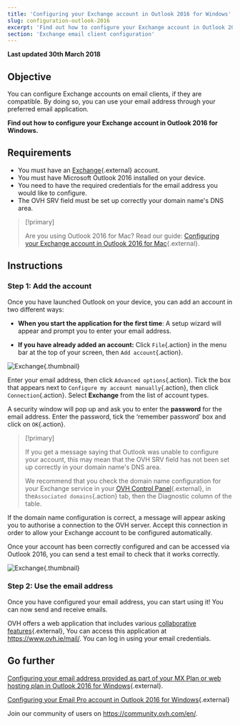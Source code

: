 ```yaml
---
title: 'Configuring your Exchange account in Outlook 2016 for Windows'
slug: configuration-outlook-2016
excerpt: 'Find out how to configure your Exchange account in Outlook 2016 for Windows'
section: 'Exchange email client configuration'
---
```


**Last updated 30th March 2018**

## Objective

You can configure Exchange accounts on email clients, if they are compatible. By doing so, you can use your email address through your preferred email application.

**Find out how to configure your Exchange account in Outlook 2016 for Windows.**

## Requirements

- You must have an [Exchange](https://www.ovh.ie/emails/){.external} account.
- You must have Microsoft Outlook 2016 installed on your device.
- You need to have the required credentials for the email address you would like to configure.
- The OVH SRV field must be set up correctly your domain name's DNS area.

> [!primary]
>
> Are you using Outlook 2016 for Mac? Read our guide: [Configuring your Exchange account in Outlook 2016 for Mac](https://docs.ovh.com/ie/en/microsoft-collaborative-solutions/configuration-outlook-2016-mac/){.external}.
>

## Instructions

### Step 1: Add the account

Once you have launched Outlook on your device, you can add an account in two different ways:

- **When you start the application for the first time**: A setup wizard will appear and prompt you to enter your email address.

- **If you have already added an account:** Click `File`{.action} in the menu bar at the top of your screen, then `Add account`{.action}.

![Exchange](images/configuration-outlook-2016-windows-step1.png){.thumbnail}

Enter your email address, then click `Advanced options`{.action}. Tick the box that appears next to `Configure my account manually`{.action}, then click `Connection`{.action}. Select **Exchange** from the list of account types.

A security window will pop up and ask you to enter the **password** for the email address. Enter the password, tick the ‘remember password’ box and click on `OK`{.action}.

> [!primary]
>
> If you get a message saying that Outlook was unable to configure your account, this may mean that the OVH SRV field has not been set up correctly in your domain name's DNS area.
>
> We recommend that you check the domain name configuration for your Exchange service in your [OVH Control Panel](https://www.ovh.com/auth/?action=gotomanager&from=https://www.ovh.ie/&ovhSubsidiary=ie){.external}, in the`Associated domains`{.action} tab, then the Diagnostic column of the table.
>

If the domain name configuration is correct, a message will appear asking you to authorise a connection to the OVH server. Accept this connection in order to allow your Exchange account to be configured automatically.

Once your account has been correctly configured and can be accessed via Outlook 2016, you can send a test email to check that it works correctly.

![Exchange](images/configuration-outlook-2016-windows-exchange-step2.png){.thumbnail}

### Step 2: Use the email address

Once you have configured your email address, you can start using it! You can now send and receive emails.

OVH offers a web application that includes various [collaborative features](https://www.ovh.ie/emails/){.external}, You can access this application at <https://www.ovh.ie/mail/>. You can log in using your email credentials.

## Go further

[Configuring your email address provided as part of your MX Plan or web hosting plan in Outlook 2016 for Windows](https://docs.ovh.com/ie/en/emails/configuration-outlook-2016/){.external}.

[Configuring your Email Pro account in Outlook 2016 for Windows](https://docs.ovh.com/ie/en/emails-pro/configuration-outlook-2016/){.external}

Join our community of users on <https://community.ovh.com/en/>.